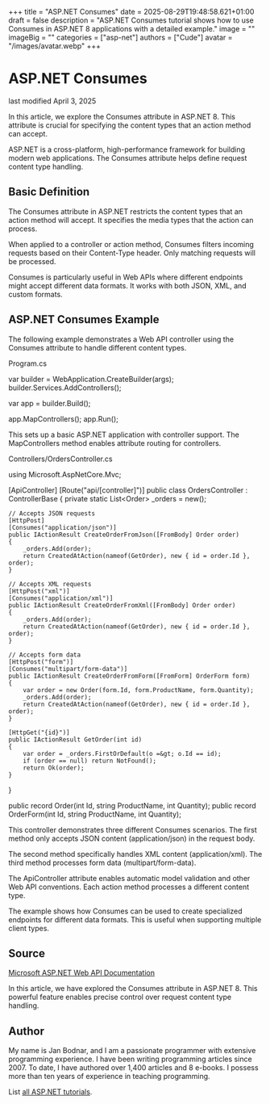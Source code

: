 +++
title = "ASP.NET Consumes"
date = 2025-08-29T19:48:58.621+01:00
draft = false
description = "ASP.NET Consumes tutorial shows how to use Consumes in ASP.NET 8 applications with a detailed example."
image = ""
imageBig = ""
categories = ["asp-net"]
authors = ["Cude"]
avatar = "/images/avatar.webp"
+++

# ASP.NET Consumes

last modified April 3, 2025

In this article, we explore the Consumes attribute in ASP.NET 8. This attribute
is crucial for specifying the content types that an action method can accept.

ASP.NET is a cross-platform, high-performance framework for building modern web
applications. The Consumes attribute helps define request content type handling.

## Basic Definition

The Consumes attribute in ASP.NET restricts the content types that an action
method will accept. It specifies the media types that the action can process.

When applied to a controller or action method, Consumes filters incoming requests
based on their Content-Type header. Only matching requests will be processed.

Consumes is particularly useful in Web APIs where different endpoints might
accept different data formats. It works with both JSON, XML, and custom formats.

## ASP.NET Consumes Example

The following example demonstrates a Web API controller using the Consumes
attribute to handle different content types.

Program.cs
  

var builder = WebApplication.CreateBuilder(args);
builder.Services.AddControllers();

var app = builder.Build();

app.MapControllers();
app.Run();

This sets up a basic ASP.NET application with controller support. The
MapControllers method enables attribute routing for controllers.

Controllers/OrdersController.cs
  

using Microsoft.AspNetCore.Mvc;

[ApiController]
[Route("api/[controller]")]
public class OrdersController : ControllerBase
{
    private static List&lt;Order&gt; _orders = new();

    // Accepts JSON requests
    [HttpPost]
    [Consumes("application/json")]
    public IActionResult CreateOrderFromJson([FromBody] Order order)
    {
        _orders.Add(order);
        return CreatedAtAction(nameof(GetOrder), new { id = order.Id }, order);
    }

    // Accepts XML requests
    [HttpPost("xml")]
    [Consumes("application/xml")]
    public IActionResult CreateOrderFromXml([FromBody] Order order)
    {
        _orders.Add(order);
        return CreatedAtAction(nameof(GetOrder), new { id = order.Id }, order);
    }

    // Accepts form data
    [HttpPost("form")]
    [Consumes("multipart/form-data")]
    public IActionResult CreateOrderFromForm([FromForm] OrderForm form)
    {
        var order = new Order(form.Id, form.ProductName, form.Quantity);
        _orders.Add(order);
        return CreatedAtAction(nameof(GetOrder), new { id = order.Id }, order);
    }

    [HttpGet("{id}")]
    public IActionResult GetOrder(int id)
    {
        var order = _orders.FirstOrDefault(o =&gt; o.Id == id);
        if (order == null) return NotFound();
        return Ok(order);
    }
}

public record Order(int Id, string ProductName, int Quantity);
public record OrderForm(int Id, string ProductName, int Quantity);

This controller demonstrates three different Consumes scenarios. The first method
only accepts JSON content (application/json) in the request body.

The second method specifically handles XML content (application/xml).
The third method processes form data (multipart/form-data).

The ApiController attribute enables automatic model validation and
other Web API conventions. Each action method processes a different content type.

The example shows how Consumes can be used to create specialized endpoints for
different data formats. This is useful when supporting multiple client types.

## Source

[Microsoft ASP.NET Web API Documentation](https://learn.microsoft.com/en-us/aspnet/core/web-api/?view=aspnetcore-8.0)

In this article, we have explored the Consumes attribute in ASP.NET 8. This
powerful feature enables precise control over request content type handling.

## Author

My name is Jan Bodnar, and I am a passionate programmer with extensive
programming experience. I have been writing programming articles since 2007.
To date, I have authored over 1,400 articles and 8 e-books. I possess more
than ten years of experience in teaching programming.

List [all ASP.NET tutorials](/all/#asp-net).